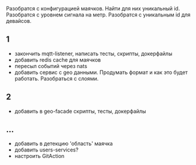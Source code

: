 Разобратся с конфигурацией маячков. Найти для них уникальный id. Разобратся с уровнем сигнала на метр.
Разобратся с уникальным id для девайсов.

## 1
- закончить mqtt-listener, написать тесты, скрипты, докерфайлы
- добавить redis cache для маячков
- пересыл событий через nats
- добавить сервис с geo данными. Продумать формат и как это будет работать. Разобраться с слоями.

## 2 
- добавить в geo-facade скрипты, тесты, докерфайлы

## ...
- добавить в детекцию 'область' маячка
- добавить users-services?
- настроить GitAction
